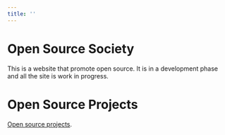 ```yaml
---
title: ''
---
```


# Open Source Society

This is a website that promote open source.
It is in a development phase and all the site is work in progress.

# Open Source Projects

[Open source projects](en/projects).
